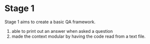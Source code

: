 # Stage 1

Stage 1 aims to create a basic QA framework.
1) able to print out an answer when asked a question
2) made the context modular by having the code read from a text file.